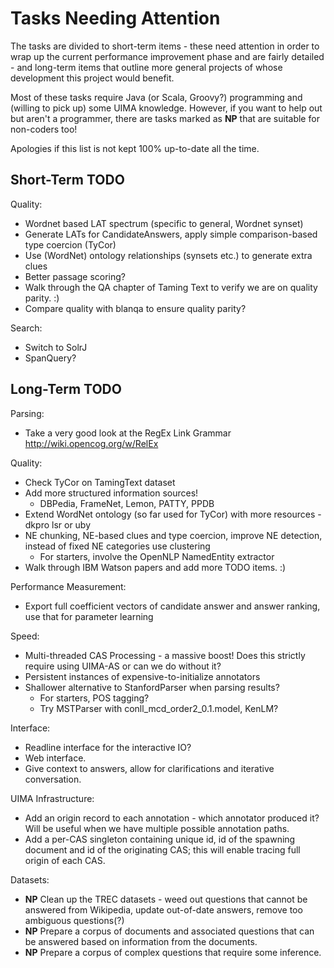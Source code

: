 Tasks Needing Attention
=======================

The tasks are divided to short-term items - these need attention
in order to wrap up the current performance improvement phase
and are fairly detailed - and long-term items that outline more
general projects of whose development this project would benefit.

Most of these tasks require Java (or Scala, Groovy?) programming
and (willing to pick up) some UIMA knowledge.  However, if you
want to help out but aren't a programmer, there are tasks marked
as **NP** that are suitable for non-coders too!

Apologies if this list is not kept 100% up-to-date all the time.

Short-Term TODO
---------------

Quality:
  * Wordnet based LAT spectrum (specific to general, Wordnet synset)
  * Generate LATs for CandidateAnswers, apply simple comparison-based
    type coercion (TyCor)
  * Use (WordNet) ontology relationships (synsets etc.) to generate
    extra clues
  * Better passage scoring?
  * Walk through the QA chapter of Taming Text to verify we are on
    quality parity. :)
  * Compare quality with blanqa to ensure quality parity?

Search:
  * Switch to SolrJ
  * SpanQuery?

Long-Term TODO
--------------

Parsing:
  * Take a very good look at the RegEx Link Grammar
    <http://wiki.opencog.org/w/RelEx>

Quality:
  * Check TyCor on TamingText dataset
  * Add more structured information sources!
    * DBPedia, FrameNet, Lemon, PATTY, PPDB
  * Extend WordNet ontology (so far used for TyCor) with more
    resources - dkpro lsr or uby
  * NE chunking, NE-based clues and type coercion, improve NE detection,
    instead of fixed NE categories use clustering
    * For starters, involve the OpenNLP NamedEntity extractor
  * Walk through IBM Watson papers and add more TODO items. :)

Performance Measurement:
  * Export full coefficient vectors of candidate answer and answer
    ranking, use that for parameter learning

Speed:
  * Multi-threaded CAS Processing - a massive boost!  Does this
    strictly require using UIMA-AS or can we do without it?
  * Persistent instances of expensive-to-initialize annotators
  * Shallower alternative to StanfordParser when parsing results?
    * For starters, POS tagging?
    * Try MSTParser with conll_mcd_order2_0.1.model, KenLM?

Interface:
  * Readline interface for the interactive IO?
  * Web interface.
  * Give context to answers, allow for clarifications and iterative
    conversation.

UIMA Infrastructure:
  * Add an origin record to each annotation - which annotator
    produced it? Will be useful when we have multiple possible
    annotation paths.
  * Add a per-CAS singleton containing unique id, id of the
    spawning document and id of the originating CAS; this will
    enable tracing full origin of each CAS.

Datasets:
  * **NP** Clean up the TREC datasets - weed out questions that
    cannot be answered from Wikipedia, update out-of-date answers,
    remove too ambiguous questions(?)
  * **NP** Prepare a corpus of documents and associated questions
    that can be answered based on information from the documents.
  * **NP** Prepare a corpus of complex questions that require some
    inference.
